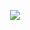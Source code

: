 <p align="center">
<img src="https://capsule-render.vercel.app/api?type=waving&color=timeGradient&height=300&&section=header&text={HI BRO!}&fontSize=90&fontAlign=50&fontAlignY=30&desc={I am Dmcwang!}&descAlign=50&descSize=30&descAlignY=60&animation=twinkling" />
</p>

